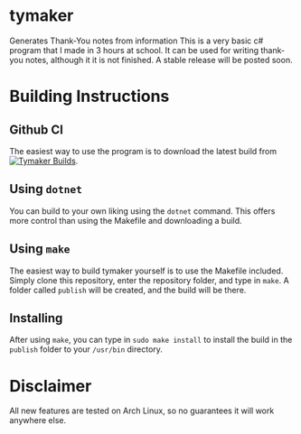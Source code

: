 # tymaker
Generates Thank-You notes from information
This is a very basic c# program that I made in 3 hours at school. It can be used for writing thank-you notes, although it it is not finished. A stable release will be posted soon.
# Building Instructions
## Github CI
The easiest way to use the program is to download the latest build from [![Tymaker Builds](https://github.com/Anti-Apple4life/tymaker-group/actions/workflows/tymaker.yml/badge.svg)](https://github.com/Anti-Apple4life/tymaker-group/actions/workflows/tymaker.yml).
## Using `dotnet`
You can build to your own liking using the `dotnet` command. This offers more control than using the Makefile and downloading a build.
## Using `make`
The easiest way to build tymaker yourself is to use the Makefile included. Simply clone this repository, enter the repository folder, and type in `make`. A folder called `publish` will be created, and the build will be there.
## Installing
After using `make`, you can type in `sudo make install` to install the build in the `publish` folder to your `/usr/bin` directory.
# Disclaimer
All new features are tested on Arch Linux, so no guarantees it will work anywhere else.
